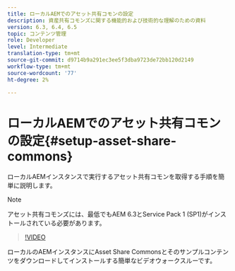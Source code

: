 ```yaml
---
title: ローカルAEMでのアセット共有コモンの設定
description: 資産共有コモンズに関する機能的および技術的な理解のための資料
version: 6.3, 6.4, 6.5
topic: コンテンツ管理
role: Developer
level: Intermediate
translation-type: tm+mt
source-git-commit: d9714b9a291ec3ee5f3dba9723de72bb120d2149
workflow-type: tm+mt
source-wordcount: '77'
ht-degree: 2%

---
```



# ローカルAEMでのアセット共有コモンの設定{#setup-asset-share-commons}

ローカルAEMインスタンスで実行するアセット共有コモンを取得する手順を簡単に説明します。

>[!NOTE]
>
>アセット共有コモンズには、最低でもAEM 6.3とService Pack 1 (SP1)がインストールされている必要があります。

>[!VIDEO](https://video.tv.adobe.com/v/20499/?quality=9&learn=on)

ローカルのAEMインスタンスにAsset Share Commonsとそのサンプルコンテンツをダウンロードしてインストールする簡単なビデオウォークスルーです。
